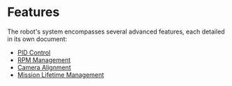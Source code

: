 # Features

The robot's system encompasses several advanced features, each detailed in its own document:

- [PID Control](https://github.com/afqmrl/Rough-terrain-robot/blob/main/Source/pid-control.ino)
- [RPM Management](https://github.com/afqmrl/Rough-terrain-robot/blob/main/Source/path-planning-algorithm.ino)  <!-- Example link, adjust if there is a specific file for RPM Management -->
- [Camera Alignment](https://github.com/afqmrl/Rough-terrain-robot/blob/main/Source/camera-alignment.ino)
- [Mission Lifetime Management](https://github.com/afqmrl/Rough-terrain-robot/blob/main/Source/rough_terrain_robot.ino) <!-- Example link, adjust if there is a specific file for Mission Lifetime Management -->